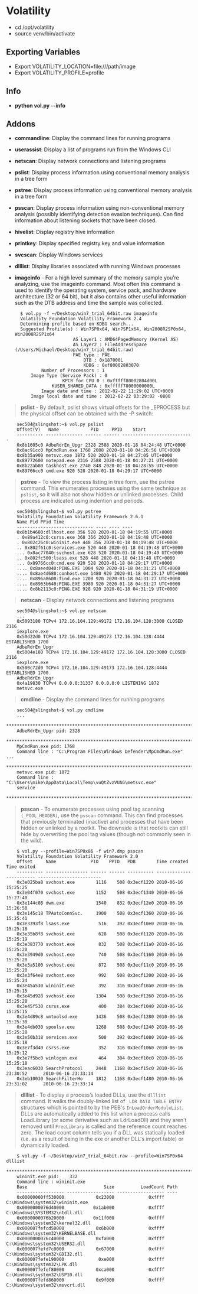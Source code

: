 # Volatility

- cd /opt/volatility
- source venv/bin/activate

## Exporting Variables

- Export VOLATILITY_LOCATION=file:///path/image
- Export VOLATILITY_PROFILE=profile

## Info

- **python vol.py --info**

## Addons

- **commandline**: Display the command lines for running programs
- **userassist**: Display a list of programs run from the Windows CLI
- **netscan**: Display network connections and listening programs
- **pslist**: Display process information using conventional memory analysis in a tree form
- **pstree**: Display process information using conventional memory analysis in a tree form
- **psscan**: Display process information using non-conventional memory analysis (possibly identifying
detection evasion techniques). Can find information about listening sockets that have been closed. 
- **hivelist**: Display registry hive information
- **printkey**: Display specified registry key and value information
- **svcscan**: Display Windows services
- **dlllist**: Display libraries associated with running Windows processes

- **imageinfo** - For a high level summary of the memory sample you’re analyzing, use the imageinfo command. Most often this command is used to identify the operating system, service pack, and hardware architecture (32 or 64 bit), but it also contains other useful information such as the DTB address and time the sample was collected.

        $ vol.py -f ~/Desktop/win7_trial_64bit.raw imageinfo
        Volatility Foundation Volatility Framework 2.4
        Determining profile based on KDBG search...
        Suggested Profile(s) : Win7SP0x64, Win7SP1x64, Win2008R2SP0x64, Win2008R2SP1x64
                            AS Layer1 : AMD64PagedMemory (Kernel AS)
                            AS Layer2 : FileAddressSpace (/Users/Michael/Desktop/win7_trial_64bit.raw)
                            PAE type : PAE
                                DTB : 0x187000L
                                KDBG : 0xf80002803070
                Number of Processors : 1
            Image Type (Service Pack) : 0
                        KPCR for CPU 0 : 0xfffff80002804d00L
                    KUSER_SHARED_DATA : 0xfffff78000000000L
                Image date and time : 2012-02-22 11:29:02 UTC+0000
            Image local date and time : 2012-02-22 03:29:02 -0800
            
> **pslist** - By default, pslist shows virtual offsets for the _EPROCESS but the physical offset can be obtained with the -P switch:

        sec504@slingshot:~$ vol.py pslist
        Offset(V)   Name            PID     PPID    Start
        ---------- -------------- ------ ------ ---------------------------
        0x8b1605c0 AdbeRdrEn_Upgr 2328 2588 2020-01-18 04:24:48 UTC+0000
        0x8ac91cc0 MpCmdRun.exe 1768 2088 2020-01-18 04:26:56 UTC+0000
        0x8b35a900 metsvc.exe 1872 520 2020-01-18 04:27:05 UTC+0000
        0x89772600 notepad.exe 2316 2588 2020-01-18 04:27:21 UTC+0000
        0x8b22ab80 taskhost.exe 2740 848 2020-01-18 04:28:55 UTC+0000
        0x89766cc0 cmd.exe 920 528 2020-01-18 04:29:17 UTC+0000

> **pstree** - To view the process listing in tree form, use the pstree command. This enumerates processes using the same technique as `pslist`, so it will also not show hidden or unlinked processes. Child process are indicated using indention and periods.

        sec504@slingshot~$ vol.py pstree
        Volatility Foundation Volatility Framework 2.6.1
        Name Pid PPid Time
        ----------------------------- ---- ---- ----
        0x8b1b4680:dllhost.exe 356 520 2020-01-18 04:19:55 UTC+0000
        . 0x89a412c0:csrss.exe 368 356 2020-01-18 04:19:48 UTC+0000
        . 0x802c26c0:wininit.exe 448 356 2020-01-18 04:19:48 UTC+0000
        .. 0x802f61c0:services.exe 520 448 2020-01-18 04:19:48 UTC+0000
        ... 0x8ac77040:svchost.exe 628 520 2020-01-18 04:19:49 UTC+0000
        .. 0x802fc500:lsass.exe 528 448 2020-01-18 04:19:48 UTC+0000
        ... 0x89766cc0:cmd.exe 920 528 2020-01-18 04:29:17 UTC+0000
        .... 0x8aeed040:PING.EXE 1004 920 2020-01-18 04:31:21 UTC+0000
        .... 0x8ae4d680:conhost.exe 1480 920 2020-01-18 04:29:17 UTC+0000
        .... 0x896a8600:find.exe 1208 920 2020-01-18 04:31:27 UTC+0000
        .... 0x8963b640:PING.EXE 3980 920 2020-01-18 04:31:27 UTC+0000
        .... 0x8b2113c0:PING.EXE 928 920 2020-01-18 04:31:19 UTC+0000

> **netscan** - Display network connections and listening programs

        sec504@slingshot:~$ vol.py netscan
        ...
        0x5093180 TCPv4 172.16.104.129:49172 172.16.104.128:3000 CLOSED 2116
        iexplore.exe
        0x50d22d0 TCPv4 172.16.104.129:49173 172.16.104.128:4444 ESTABLISHED 1700
        AdbeRdrEn_Upgr
        0x5004e180 TCPv4 172.16.104.129:49172 172.16.104.128:3000 CLOSED 2116
        iexplore.exe
        0x500c72d0 TCPv4 172.16.104.129:49173 172.16.104.128:4444 ESTABLISHED 1700
        AdbeRdrEn_Upgr
        0x4a19830 TCPv4 0.0.0.0:31337 0.0.0.0:0 LISTENING 1872
        metsvc.exe


> **cmdline** - Display the command lines for running programs

        sec504@slingshot~$ vol.py cmdline
        ...
        ************************************************************************
        AdbeRdrEn_Upgr pid: 2328
        ************************************************************************
        MpCmdRun.exe pid: 1768
        Command line : "C:\Program Files\Windows Defender\MpCmdRun.exe" ...
        ************************************************************************
        metsvc.exe pid: 1872
        Command line : "C:\Users\mike\AppData\Local\Temp\vuQtZvzVUAG\metsvc.exe"
        service
        ************************************************************************

> **psscan** - To enumerate processes using pool tag scanning `(_POOL_HEADER)`, use the `psscan` command. This can find processes that previously terminated (inactive) and processes that have been hidden or unlinked by a rootkit. The downside is that rootkits can still hide by overwriting the pool tag values (though not commonly seen in the wild).

        $ vol.py --profile=Win7SP0x86 -f win7.dmp psscan
        Volatility Foundation Volatility Framework 2.0
        Offset     Name             PID    PPID   PDB        Time created             Time exited             
        ---------- ---------------- ------ ------ ---------- ------------------------ ------------------------ 
        0x3e025ba8 svchost.exe        1116    508 0x3ecf1220 2010-06-16 15:25:25                              
        0x3e04f070 svchost.exe        1152    508 0x3ecf1340 2010-06-16 15:27:40                              
        0x3e144c08 dwm.exe            1540    832 0x3ecf12e0 2010-06-16 15:26:58                              
        0x3e145c18 TPAutoConnSvc.     1900    508 0x3ecf1360 2010-06-16 15:25:41                              
        0x3e3393f8 lsass.exe           516    392 0x3ecf10e0 2010-06-16 15:25:18                              
        0x3e35b8f8 svchost.exe         628    508 0x3ecf1120 2010-06-16 15:25:19                              
        0x3e383770 svchost.exe         832    508 0x3ecf11a0 2010-06-16 15:25:20                              
        0x3e3949d0 svchost.exe         740    508 0x3ecf1160 2010-06-16 15:25:20                              
        0x3e3a5100 svchost.exe         872    508 0x3ecf11c0 2010-06-16 15:25:20                              
        0x3e3f64e8 svchost.exe         992    508 0x3ecf1200 2010-06-16 15:25:24                              
        0x3e45a530 wininit.exe         392    316 0x3ecf10a0 2010-06-16 15:25:15                              
        0x3e45d928 svchost.exe        1304    508 0x3ecf1260 2010-06-16 15:25:28                              
        0x3e45f530 csrss.exe           400    384 0x3ecf1040 2010-06-16 15:25:15                              
        0x3e4d89c8 vmtoolsd.exe       1436    508 0x3ecf1280 2010-06-16 15:25:30                              
        0x3e4db030 spoolsv.exe        1268    508 0x3ecf1240 2010-06-16 15:25:28                              
        0x3e50b318 services.exe        508    392 0x3ecf1080 2010-06-16 15:25:18                              
        0x3e7f3d40 csrss.exe           352    316 0x3ecf1060 2010-06-16 15:25:12                              
        0x3e7f5bc0 winlogon.exe        464    384 0x3ecf10c0 2010-06-16 15:25:18                              
        0x3eac6030 SearchProtocol     2448   1168 0x3ecf15c0 2010-06-16 23:30:52      2010-06-16 23:33:14     
        0x3eb10030 SearchFilterHo     1812   1168 0x3ecf1480 2010-06-16 23:31:02      2010-06-16 23:33:14 

> **dlllist** - To display a process’s loaded DLLs, use the `dlllist` command. It walks the doubly-linked list of `_LDR_DATA_TABLE_ENTRY` structures which is pointed to by the PEB's `InLoadOrderModuleList`. DLLs are automatically added to this list when a process calls LoadLibrary (or some derivative such as LdrLoadDll) and they aren't removed until `FreeLibrary` is called and the reference count reaches zero. The load count column tells you if a DLL was statically loaded (i.e. as a result of being in the exe or another DLL's import table) or dynamically loaded.

        $ vol.py -f ~/Desktop/win7_trial_64bit.raw --profile=Win7SP0x64 dlllist 
        ************************************************************************
        wininit.exe pid:    332
        Command line : wininit.exe
        Base                             Size          LoadCount Path
        ------------------ ------------------ ------------------ ----
        0x00000000ff530000            0x23000             0xffff C:\Windows\system32\wininit.exe
        0x0000000076d40000           0x1ab000             0xffff C:\Windows\SYSTEM32\ntdll.dll
        0x0000000076b20000           0x11f000             0xffff C:\Windows\system32\kernel32.dll
        0x000007fefcd50000            0x6b000             0xffff C:\Windows\system32\KERNELBASE.dll
        0x0000000076c40000            0xfa000             0xffff C:\Windows\system32\USER32.dll
        0x000007fefd7c0000            0x67000             0xffff C:\Windows\system32\GDI32.dll
        0x000007fefe190000             0xe000             0xffff C:\Windows\system32\LPK.dll
        0x000007fefef80000            0xca000             0xffff C:\Windows\system32\USP10.dll
        0x000007fefd860000            0x9f000             0xffff C:\Windows\system32\msvcrt.dll
    
